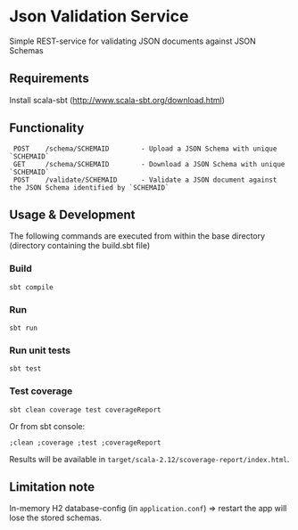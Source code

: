 # Json Validation Service
Simple REST-service for validating JSON documents against JSON Schemas

## Requirements
Install scala-sbt (http://www.scala-sbt.org/download.html)

## Functionality
     POST    /schema/SCHEMAID        - Upload a JSON Schema with unique `SCHEMAID`
     GET     /schema/SCHEMAID        - Download a JSON Schema with unique `SCHEMAID`
     POST    /validate/SCHEMAID      - Validate a JSON document against the JSON Schema identified by `SCHEMAID`
## Usage & Development
The following commands are executed from within the base directory (directory containing the build.sbt file)

### Build
    sbt compile

### Run 
    sbt run

### Run unit tests
    sbt test

### Test coverage
    sbt clean coverage test coverageReport

Or from sbt console:

    ;clean ;coverage ;test ;coverageReport

Results will be available in `target/scala-2.12/scoverage-report/index.html`.

## Limitation note
In-memory H2 database-config (in `application.conf`) => restart the app will lose the stored schemas.

